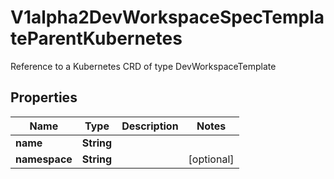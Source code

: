 

# V1alpha2DevWorkspaceSpecTemplateParentKubernetes

Reference to a Kubernetes CRD of type DevWorkspaceTemplate
## Properties

Name | Type | Description | Notes
------------ | ------------- | ------------- | -------------
**name** | **String** |  | 
**namespace** | **String** |  |  [optional]



